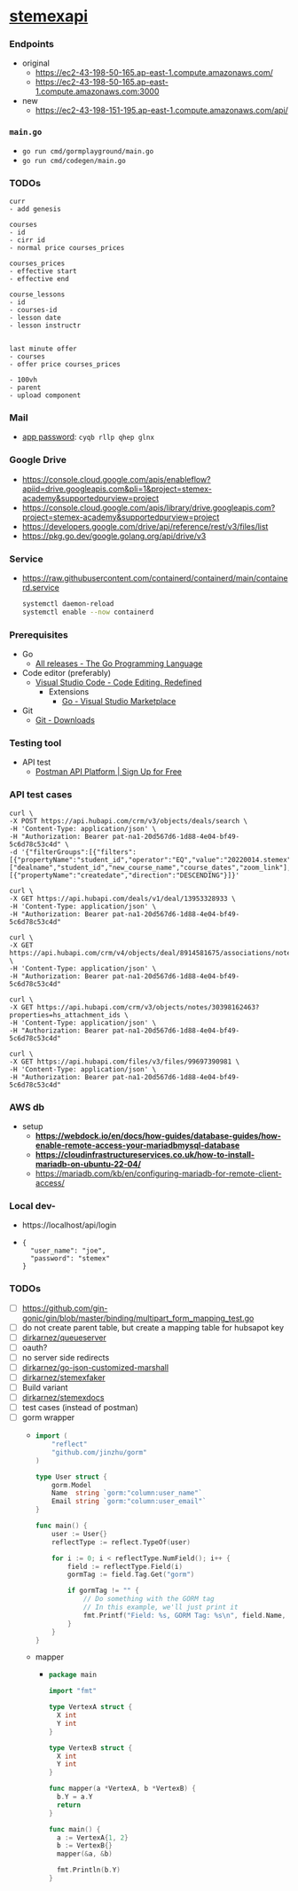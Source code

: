 [stemexapi](https://ec2-43-198-151-195.ap-east-1.compute.amazonaws.com/)
========================================================================
### Endpoints
- original
  - https://ec2-43-198-50-165.ap-east-1.compute.amazonaws.com/
  - https://ec2-43-198-50-165.ap-east-1.compute.amazonaws.com:3000
- new
  - https://ec2-43-198-151-195.ap-east-1.compute.amazonaws.com/api/

### `main.go`
- `go run cmd/gormplayground/main.go`
- `go run cmd/codegen/main.go`

### TODOs
```
curr
- add genesis

courses
- id
- cirr id
- normal price courses_prices

courses_prices
- effective start 
- effective end

course_lessons
- id
- courses-id
- lesson date
- lesson instructr


last minute offer
- courses
- offer price courses_prices

- 100vh
- parent
- upload component

```
### Mail
- [app password](https://myaccount.google.com/apppasswords): `cyqb rllp qhep glnx`

### Google Drive
- https://console.cloud.google.com/apis/enableflow?apiid=drive.googleapis.com&pli=1&project=stemex-academy&supportedpurview=project
- https://console.cloud.google.com/apis/library/drive.googleapis.com?project=stemex-academy&supportedpurview=project
- https://developers.google.com/drive/api/reference/rest/v3/files/list
- https://pkg.go.dev/google.golang.org/api/drive/v3

### Service
- https://raw.githubusercontent.com/containerd/containerd/main/containerd.service
  ```bash
  systemctl daemon-reload
  systemctl enable --now containerd
  ```
### Prerequisites
- Go
  - [All releases - The Go Programming Language](https://go.dev/dl/)
- Code editor (preferably)
  - [Visual Studio Code - Code Editing. Redefined](https://code.visualstudio.com/)
    - Extensions
      - [Go - Visual Studio Marketplace](https://marketplace.visualstudio.com/items?itemName=golang.Go)
- Git
  - [Git - Downloads](https://git-scm.com/downloads)

### Testing tool
- API test
  - [Postman API Platform | Sign Up for Free](https://www.postman.com/)


### API test cases
```
curl \
-X POST https://api.hubapi.com/crm/v3/objects/deals/search \
-H 'Content-Type: application/json' \
-H "Authorization: Bearer pat-na1-20d567d6-1d88-4e04-bf49-5c6d78c53c4d" \
-d '{"filterGroups":[{"filters":[{"propertyName":"student_id","operator":"EQ","value":"20220014.stemex"}]}],"properties":["dealname","student_id","new_course_name","course_dates","zoom_link"],"sorts":[{"propertyName":"createdate","direction":"DESCENDING"}]}'
```

```
curl \
-X GET https://api.hubapi.com/deals/v1/deal/13953328933 \
-H 'Content-Type: application/json' \
-H "Authorization: Bearer pat-na1-20d567d6-1d88-4e04-bf49-5c6d78c53c4d"
```

```
curl \
-X GET https://api.hubapi.com/crm/v4/objects/deal/8914581675/associations/note \
-H 'Content-Type: application/json' \
-H "Authorization: Bearer pat-na1-20d567d6-1d88-4e04-bf49-5c6d78c53c4d"

curl \
-X GET https://api.hubapi.com/crm/v3/objects/notes/30398162463?properties=hs_attachment_ids \
-H 'Content-Type: application/json' \
-H "Authorization: Bearer pat-na1-20d567d6-1d88-4e04-bf49-5c6d78c53c4d"

curl \
-X GET https://api.hubapi.com/files/v3/files/99697390981 \
-H 'Content-Type: application/json' \
-H "Authorization: Bearer pat-na1-20d567d6-1d88-4e04-bf49-5c6d78c53c4d"
```

### AWS db
- setup
  - **https://webdock.io/en/docs/how-guides/database-guides/how-enable-remote-access-your-mariadbmysql-database**
  - **https://cloudinfrastructureservices.co.uk/how-to-install-mariadb-on-ubuntu-22-04/**
  - https://mariadb.com/kb/en/configuring-mariadb-for-remote-client-access/



### Local dev-
- https://localhost/api/login
- ```
  {
    "user_name": "joe",
    "password": "stemex"
  }
  ```

### TODOs
- [ ] https://github.com/gin-gonic/gin/blob/master/binding/multipart_form_mapping_test.go
- [ ] do not create parent table, but create a mapping table for hubsapot key
- [ ] [dirkarnez/queueserver](https://github.com/dirkarnez/queueserver)
- [ ] oauth?
- [ ] no server side redirects
- [ ] [dirkarnez/go-json-customized-marshall](https://github.com/dirkarnez/go-json-customized-marshall)
- [ ] [dirkarnez/stemexfaker](https://github.com/dirkarnez/stemexfaker)
- [ ] Build variant
- [ ] [dirkarnez/stemexdocs](https://github.com/dirkarnez/stemexdocs)
- [ ] test cases (instead of postman)
- [ ] gorm wrapper
  - ```go
    import (
        "reflect"
        "github.com/jinzhu/gorm"
    )
    
    type User struct {
        gorm.Model
        Name  string `gorm:"column:user_name"`
        Email string `gorm:"column:user_email"`
    }
    
    func main() {
        user := User{}
        reflectType := reflect.TypeOf(user)
    
        for i := 0; i < reflectType.NumField(); i++ {
            field := reflectType.Field(i)
            gormTag := field.Tag.Get("gorm")
    
            if gormTag != "" {
                // Do something with the GORM tag
                // In this example, we'll just print it
                fmt.Printf("Field: %s, GORM Tag: %s\n", field.Name, gormTag)
            }
        }
    }
    ```
  - mapper
    - ```go
      package main

      import "fmt"
      
      type VertexA struct {
      	X int
      	Y int
      }
      
      type VertexB struct {
      	X int
      	Y int
      }
      
      func mapper(a *VertexA, b *VertexB) {
      	b.Y = a.Y
      	return
      }
      
      func main() {
      	a := VertexA{1, 2}
      	b := VertexB{}
      	mapper(&a, &b)
      
      	fmt.Println(b.Y)
      }

      ```
